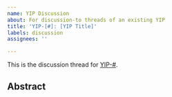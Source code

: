```yaml
---
name: YIP Discussion
about: For discussion-to threads of an existing YIP
title: 'YIP-[#]: [YIP Title]'
labels: discussion
assignees: ''

---
```


This is the discussion thread for [YIP-#](https://github.com/Stakedllc/YIPs/blob/master/YIPS/yip-#.md).

## Abstract

